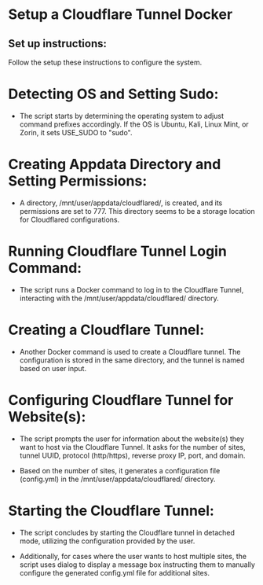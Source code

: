 # Setup a Cloudflare Tunnel Docker

## Set up instructions:
Follow the setup these instructions to configure the system.

# Detecting OS and Setting Sudo:
* The script starts by determining the operating system to adjust command prefixes accordingly. If the OS is Ubuntu, Kali, Linux Mint, or Zorin, it sets USE_SUDO to "sudo".

# Creating Appdata Directory and Setting Permissions:

* A directory, /mnt/user/appdata/cloudflared/, is created, and its permissions are set to 777. This directory seems to be a storage location for Cloudflared configurations.

# Running Cloudflare Tunnel Login Command:

* The script runs a Docker command to log in to the Cloudflare Tunnel, interacting with the /mnt/user/appdata/cloudflared/ directory.

# Creating a Cloudflare Tunnel:

* Another Docker command is used to create a Cloudflare tunnel. The configuration is stored in the same directory, and the tunnel is named based on user input.

# Configuring Cloudflare Tunnel for Website(s):
* The script prompts the user for information about the website(s) they want to host via the Cloudflare Tunnel. It asks for the number of sites, tunnel UUID, protocol (http/https), reverse proxy IP, port, and domain.

* Based on the number of sites, it generates a configuration file (config.yml) in the /mnt/user/appdata/cloudflared/ directory.

# Starting the Cloudflare Tunnel:

* The script concludes by starting the Cloudflare tunnel in detached mode, utilizing the configuration provided by the user.

* Additionally, for cases where the user wants to host multiple sites, the script uses dialog to display a message box instructing them to manually configure the generated config.yml file for additional sites.